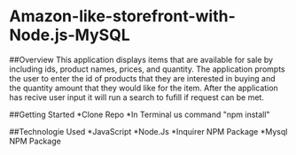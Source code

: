 # Amazon-like-storefront-with-Node.js-MySQL

##Overview
This application displays items that are available for sale by including ids, product names, prices, and quantity. The application
prompts the user to enter the id of products that they are interested in buying and the quantity amount that they would like for the item.
After the application has recive user input it will run a search to fufill if request can be met.

##Getting Started
*Clone Repo
*In Terminal us command "npm install"

##Technologie Used
*JavaScript
*Node.Js
*Inquirer NPM Package
*Mysql NPM Package 
